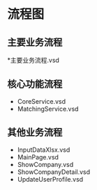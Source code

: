 # 流程图

## 主要业务流程

*主要业务流程.vsd

## 核心功能流程

* CoreService.vsd
* MatchingService.vsd

## 其他业务流程

* InputDataXlsx.vsd
* MainPage.vsd
* ShowCompany.vsd
* ShowCompanyDetail.vsd
* UpdateUserProfile.vsd
